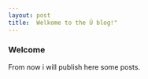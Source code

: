 ```yaml
---
layout: post
title:  Welkome to the Ü blog!"
---
```


### Welcome

From now i will publish here some posts.

